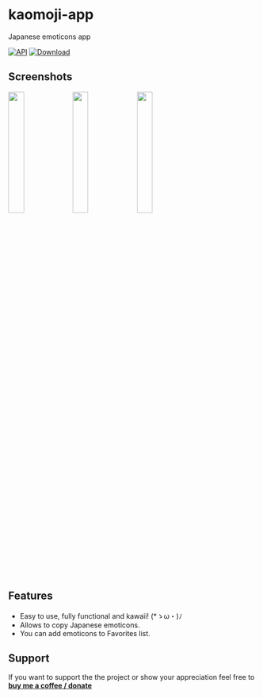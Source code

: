 # kaomoji-app
Japanese emoticons app

[![API](https://img.shields.io/badge/API-15%2B-brightgreen.svg?style=flat)](https://android-arsenal.com/api?level=15)
[![Download](https://img.shields.io/badge/Download-v.1.0.2-blue.svg)](https://github.com/msnthrpc-drnkn-lnr/kaomoji-app/releases/latest)

## Screenshots
<img src="https://github.com/msnthrpc-drnkn-lnr/kaomoji-app/blob/master/screenshots/0.jpg?raw=true" width="25%" /> <img src="https://github.com/msnthrpc-drnkn-lnr/kaomoji-app/blob/master/screenshots/3.jpg?raw=true" width="25%" /> <img src="https://github.com/msnthrpc-drnkn-lnr/kaomoji-app/blob/master/screenshots/2.jpg?raw=true" width="25%" />

## Features
* Easy to use, fully functional and kawaii! (*ゝω・)ﾉ
* Allows to copy Japanese emoticons.
* You can add emoticons to Favorites list.

## Support
If you want to support the the project or show your appreciation feel free to **[buy me a coffee / donate](https://www.paypal.me/kekc1304/1)**
